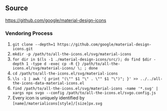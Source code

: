 ## Source

https://github.com/google/material-design-icons

### Vendoring Process

1. `git clone --depth=1 https://github.com/google/material-design-icons.git`
2. `mkdir -p /path/to/all-the-icons.el/svg/material-icons`
3. `for dir in $(ls -1 ./material-design-icons/src/); do find $dir -depth 1 -type d -exec cp -R {} /path/to/all-the-icons.el/svg/material-icons/ \; ; done`
4. `cd /path/to/all-the-icons.el/svg/material-icons`
5. `\ls -1 | awk '{ print "(\"" $1 "\" . \"" $1 "\")"; }' >> ../../all-the-icons-data-material-icons.el`
6. `find /path/to/all-the-icons.el/svg/material-icons -name '*.svg' | xargs npx svgo --config /path/to/all-the-icons.el/svgo.config.js`
7. Every icon is uniquely identified by `[name]/materialicons[style]/[size]px.svg`
